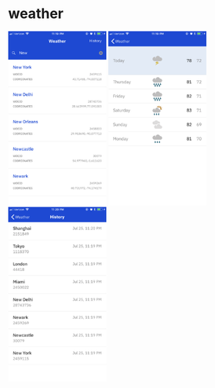 # weather

  <img src="screen1.png" width="200">  <img src="screen2.png" width="200">  <img src="screen3.png" width="200">
